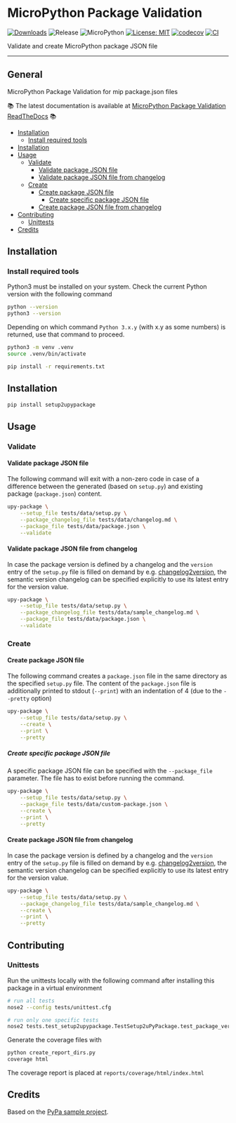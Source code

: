 # MicroPython Package Validation

[![Downloads](https://pepy.tech/badge/micropython-package-validation)](https://pepy.tech/project/micropython-package-validation)
![Release](https://img.shields.io/github/v/release/brainelectronics/micropython-package-validation?include_prereleases&color=success)
![MicroPython](https://img.shields.io/badge/micropython-Ok-green.svg)
[![License: MIT](https://img.shields.io/badge/License-MIT-yellow.svg)](https://opensource.org/licenses/MIT)
[![codecov](https://codecov.io/github/brainelectronics/micropython-package-validation/branch/main/graph/badge.svg)](https://app.codecov.io/github/brainelectronics/micropython-package-validation)
[![CI](https://github.com/brainelectronics/micropython-package-validation/actions/workflows/release.yml/badge.svg)](https://github.com/brainelectronics/micropython-package-validation/actions/workflows/release.yml)

Validate and create MicroPython package JSON file

---------------

## General

MicroPython Package Validation for mip package.json files

📚 The latest documentation is available at
[MicroPython Package Validation ReadTheDocs][ref-rtd-micropython-package-validation] 📚

<!-- MarkdownTOC -->

- [Installation](#installation)
    - [Install required tools](#install-required-tools)
- [Installation](#installation-1)
- [Usage](#usage)
    - [Validate](#validate)
        - [Validate package JSON file](#validate-package-json-file)
        - [Validate package JSON file from changelog](#validate-package-json-file-from-changelog)
    - [Create](#create)
        - [Create package JSON file](#create-package-json-file)
            - [Create specific package JSON file](#create-specific-package-json-file)
        - [Create package JSON file from changelog](#create-package-json-file-from-changelog)
- [Contributing](#contributing)
    - [Unittests](#unittests)
- [Credits](#credits)

<!-- /MarkdownTOC -->

## Installation

### Install required tools

Python3 must be installed on your system. Check the current Python version
with the following command

```bash
python --version
python3 --version
```

Depending on which command `Python 3.x.y` (with x.y as some numbers) is
returned, use that command to proceed.

```bash
python3 -m venv .venv
source .venv/bin/activate

pip install -r requirements.txt
```

## Installation

```bash
pip install setup2upypackage
```

## Usage

### Validate
#### Validate package JSON file

The following command will exit with a non-zero code in case of a difference
between the generated (based on `setup.py`) and existing package
(`package.json`) content.

```bash
upy-package \
    --setup_file tests/data/setup.py \
    --package_changelog_file tests/data/changelog.md \
    --package_file tests/data/package.json \
    --validate
```

#### Validate package JSON file from changelog

In case the package version is defined by a changelog and the `version` entry
of the `setup.py` file is filled on demand by e.g.
[changelog2version][ref-changelog2version], the semantic version changelog can
be specified explicitly to use its latest entry for the version value.

```bash
upy-package \
    --setup_file tests/data/setup.py \
    --package_changelog_file tests/data/sample_changelog.md \
    --package_file tests/data/package.json \
    --validate
```

### Create
#### Create package JSON file

The following command creates a `package.json` file in the same directory as
the specified `setup.py` file. The content of the `package.json` file is
additionally printed to stdout (`--print`) with an indentation of 4 (due to
the `--pretty` option)

```bash
upy-package \
    --setup_file tests/data/setup.py \
    --create \
    --print \
    --pretty
```

##### Create specific package JSON file

A specific package JSON file can be specified with the `--package_file`
parameter. The file has to exist before running the command.

```bash
upy-package \
    --setup_file tests/data/setup.py \
    --package_file tests/data/custom-package.json \
    --create \
    --print \
    --pretty
```

#### Create package JSON file from changelog

In case the package version is defined by a changelog and the `version` entry
of the `setup.py` file is filled on demand by e.g.
[changelog2version][ref-changelog2version], the semantic version changelog can
be specified explicitly to use its latest entry for the version value.

```bash
upy-package \
    --setup_file tests/data/setup.py \
    --package_changelog_file tests/data/sample_changelog.md \
    --create \
    --print \
    --pretty
```

## Contributing

### Unittests

Run the unittests locally with the following command after installing this
package in a virtual environment

```bash
# run all tests
nose2 --config tests/unittest.cfg

# run only one specific tests
nose2 tests.test_setup2upypackage.TestSetup2uPyPackage.test_package_version
```

Generate the coverage files with

```bash
python create_report_dirs.py
coverage html
```

The coverage report is placed at `reports/coverage/html/index.html`

## Credits

Based on the [PyPa sample project][ref-pypa-sample].

<!-- Links -->
[ref-rtd-micropython-package-validation]: https://micropython-package-validation.readthedocs.io/en/latest/
[ref-pypa-sample]: https://github.com/pypa/sampleproject
[ref-changelog2version]: https://github.com/brainelectronics/changelog2version

